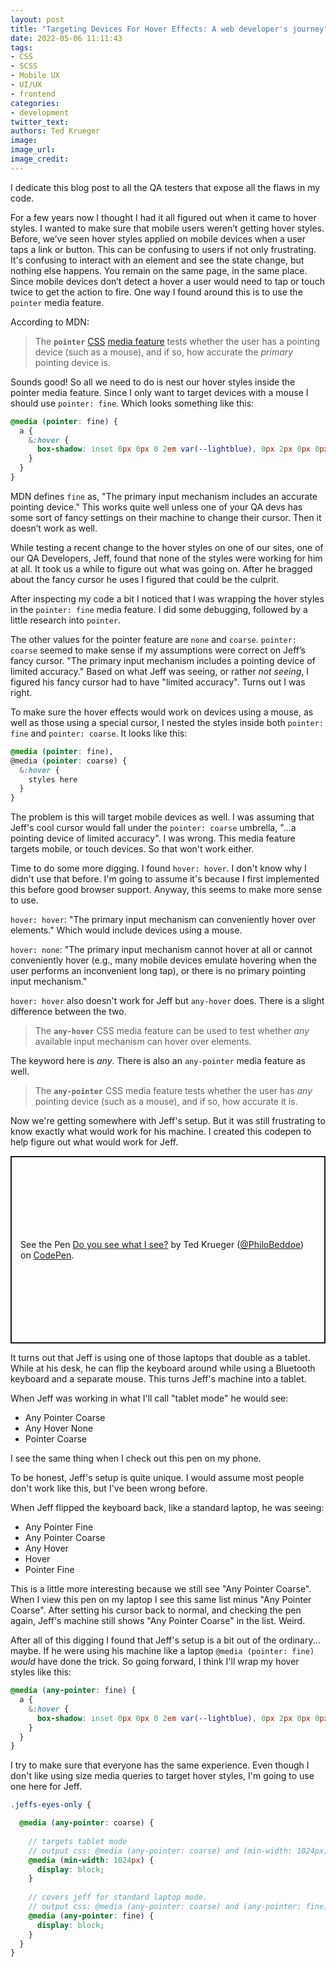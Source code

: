```yaml
---
layout: post
title: "Targeting Devices For Hover Effects: A web developer's journey"
date: 2022-05-06 11:11:43
tags:
- CSS
- SCSS
- Mobile UX
- UI/UX
- frontend
categories:
- development
twitter_text:
authors: Ted Krueger
image:
image_url:
image_credit:
---
```


I dedicate this blog post to all the QA testers that expose all the flaws in my code.

For a few years now I thought I had it all figured out when it came to hover styles. I wanted to make sure that mobile users weren’t getting hover styles. Before, we’ve seen hover styles applied on mobile devices when a user taps a link or button. This can be confusing to users if not only frustrating. It's confusing to interact with an element and see the state change, but nothing else happens. You remain on the same page, in the same place. Since mobile devices don’t detect a hover a user would need to tap or touch twice to get the action to fire. One way I found around this is to use the `pointer` media feature.

According to MDN:  
> The **`pointer`**  [CSS](https://developer.mozilla.org/en-US/docs/Web/CSS)  [media feature](https://developer.mozilla.org/en-US/docs/Web/CSS/Media_Queries/Using_media_queries#media_features) tests whether the user has a pointing device (such as a mouse), and if so, how accurate the _primary_ pointing device is.

Sounds good! So all we need to do is nest our hover styles inside the pointer media feature. Since I only want to target devices with a mouse I should use `pointer: fine`.  Which looks something like this:
  
```scss
@media (pointer: fine) {  
  a {
    &:hover {
      box-shadow: inset 0px 0px 0 2em var(--lightblue), 0px 2px 0px 0px var(--med-blue);
    }
  }
}

```

MDN defines `fine` as, "The primary input mechanism includes an accurate pointing device." This works quite well unless one of your QA devs has some sort of fancy settings on their machine to change their cursor. Then it doesn’t work as well.

While testing a recent change to the hover styles on one of our sites, one of our QA Developers, Jeff, found that none of the styles were working for him at all. It took us a while to figure out what was going on. After he bragged about the fancy cursor he uses I figured that could be the culprit.

After inspecting my code a bit I noticed that I was wrapping the hover styles in the `pointer: fine` media feature. I did some debugging, followed by a little research into `pointer`.

The other values for the pointer feature are `none` and `coarse`. `pointer: coarse` seemed to make sense if my assumptions were correct on Jeff’s fancy cursor. "The primary input mechanism includes a pointing device of limited accuracy." Based on what Jeff was seeing, or rather _not seeing_, I figured his fancy cursor had to have "limited accuracy". Turns out I was right.

To make sure the hover effects would work on devices using a mouse, as well as those using a special cursor, I nested the styles inside both `pointer: fine` and `pointer: coarse`. It looks like this:

```scss
@media (pointer: fine), 
@media (pointer: coarse) {
  &:hover {
    styles here
  }
}
```

The problem is this will target mobile devices as well. I was assuming that Jeff's cool cursor would fall under the `pointer: coarse` umbrella, "...a pointing device of limited accuracy". I was wrong. This media feature targets mobile, or touch devices. So that won't work either.

Time to do some more digging. I found `hover: hover`. I don't know why I didn't use that before. I'm going to assume it's because I first implemented this before good browser support. Anyway, this seems to make more sense to use.

`hover: hover`: "The primary input mechanism can conveniently hover over elements." Which would include devices using a mouse.

`hover: none`: "The primary input mechanism cannot hover at all or cannot conveniently hover (e.g., many mobile devices emulate hovering when the user performs an inconvenient long tap), or there is no primary pointing input mechanism."

`hover: hover` also doesn't work for Jeff but `any-hover` does. There is a slight difference between the two.

> The **`any-hover`** CSS media feature can be used to test whether _any_ available input mechanism can hover over elements.

The keyword here is _any_. There is also an `any-pointer` media feature as well.

> The **`any-pointer`** CSS media feature tests whether the user has _any_ pointing device (such as a mouse), and if so, how accurate it is.

Now we're getting somewhere with Jeff's setup. But it was still frustrating to know exactly what would work for his machine. I created this codepen to help figure out what would work for Jeff.

<p class="codepen" data-height="300" data-default-tab="result" data-slug-hash="GRQpYWR" data-user="PhiloBeddoe" style="height: 300px; box-sizing: border-box; display: flex; align-items: center; justify-content: center; border: 2px solid; margin: 1em 0; padding: 1em;">
  <span>See the Pen <a href="https://codepen.io/PhiloBeddoe/pen/GRQpYWR">
  Do you see what I see?</a> by Ted Krueger (<a href="https://codepen.io/PhiloBeddoe">@PhiloBeddoe</a>)
  on <a href="https://codepen.io">CodePen</a>.</span>
</p>
<script async src="https://cpwebassets.codepen.io/assets/embed/ei.js"></script>

It turns out that Jeff is using one of those laptops that double as a tablet. While at his desk, he can flip the keyboard around while using a Bluetooth keyboard and a separate mouse. This turns Jeff's machine into a tablet.

When Jeff was working in what I'll call "tablet mode" he would see:
 
- Any Pointer Coarse
- Any Hover None
- Pointer Coarse

I see the same thing when I check out this pen on my phone.

To be honest, Jeff's setup is quite unique. I would assume most people don't work like this, but I've been wrong before.

When Jeff flipped the keyboard back, like a standard laptop, he was seeing:

- Any Pointer Fine
- Any Pointer Coarse
- Any Hover
- Hover
- Pointer Fine

This is a little more interesting because we still see "Any Pointer Coarse". When I view this pen on my laptop I see this same list minus "Any Pointer Coarse". After setting his cursor back to normal, and checking the pen again, Jeff's machine still shows "Any Pointer Coarse" in the list. Weird.

After all of this digging I found that Jeff's setup is a bit out of the ordinary... maybe. If he were using his machine like a laptop `@media (pointer: fine)` _would_ have done the trick. So going forward, I think I'll wrap my hover styles like this:

```scss
@media (any-pointer: fine) {
  a {
    &:hover {
      box-shadow: inset 0px 0px 0 2em var(--lightblue), 0px 2px 0px 0px var(--med-blue);
    }
  }
}
```

I try to make sure that everyone has the same experience. Even though I don't like using size media queries to target hover styles, I'm going to use one here for Jeff.

```scss
.jeffs-eyes-only {

  @media (any-pointer: coarse) {
    
    // targets tablet mode
    // output css: @media (any-pointer: coarse) and (min-width: 1024px)
    @media (min-width: 1024px) {
      display: block;
    }
    
    // covers jeff for standard laptop mode.
    // output css: @media (any-pointer: coarse) and (any-pointer: fine)
    @media (any-pointer: fine) {
      display: block;
    }
  }
}
```
